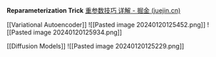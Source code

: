 **Reparameterization Trick**
[重参数技巧 详解 - 掘金 (juejin.cn)](https://juejin.cn/post/7213239578664157221)



[[Variational Autoencoder]]
![[Pasted image 20240120125452.png]]
![[Pasted image 20240120125934.png]]

[[Diffusion Models]]
![[Pasted image 20240120125229.png]]